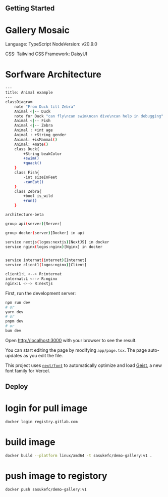 ## Getting Started

# Gallery Mosaic
Language: TypeScript
NodeVersion: v20.9.0

CSS: Tailwind
CSS Framework: DaisyUI

# Sorfware Architecture

```sh
---
title: Animal example
---
classDiagram
    note "From Duck till Zebra"
    Animal <|-- Duck
    note for Duck "can fly\ncan swim\ncan dive\ncan help in debugging"
    Animal <|-- Fish
    Animal <|-- Zebra
    Animal : +int age
    Animal : +String gender
    Animal: +isMammal()
    Animal: +mate()
    class Duck{
        +String beakColor
        +swim()
        +quack()
    }
    class Fish{
        -int sizeInFeet
        -canEat()
    }
    class Zebra{
        +bool is_wild
        +run()
    }

```

```sh
architecture-beta

group api(server)[Server]

group docker(server)[Docker] in api

service nextjs(logos:nextjs)[NextJS] in docker
service nginx(logos:nginx)[Nginx] in docker


service internat(internet)[Internet]
service client1(logos:nginx)[Client]

client1:L <--> R:internat
internat:L <--> R:nginx
nginx:L <--> R:nextjs

```

First, run the development server:

```bash
npm run dev
# or
yarn dev
# or
pnpm dev
# or
bun dev
```

Open [http://localhost:3000](http://localhost:3000) with your browser to see the result.

You can start editing the page by modifying `app/page.tsx`. The page auto-updates as you edit the file.

This project uses [`next/font`](https://nextjs.org/docs/app/building-your-application/optimizing/fonts) to automatically optimize and load [Geist](https://vercel.com/font), a new font family for Vercel.


## Deploy

# login for pull image

```sh
docker login registry.gitlab.com
```

# build image

```sh
docker build --platform linux/amd64 -t sasukefc/demo-gallery:v1 .
```

# push image to registory

```sh
docker push sasukefc/demo-gallery:v1
```
